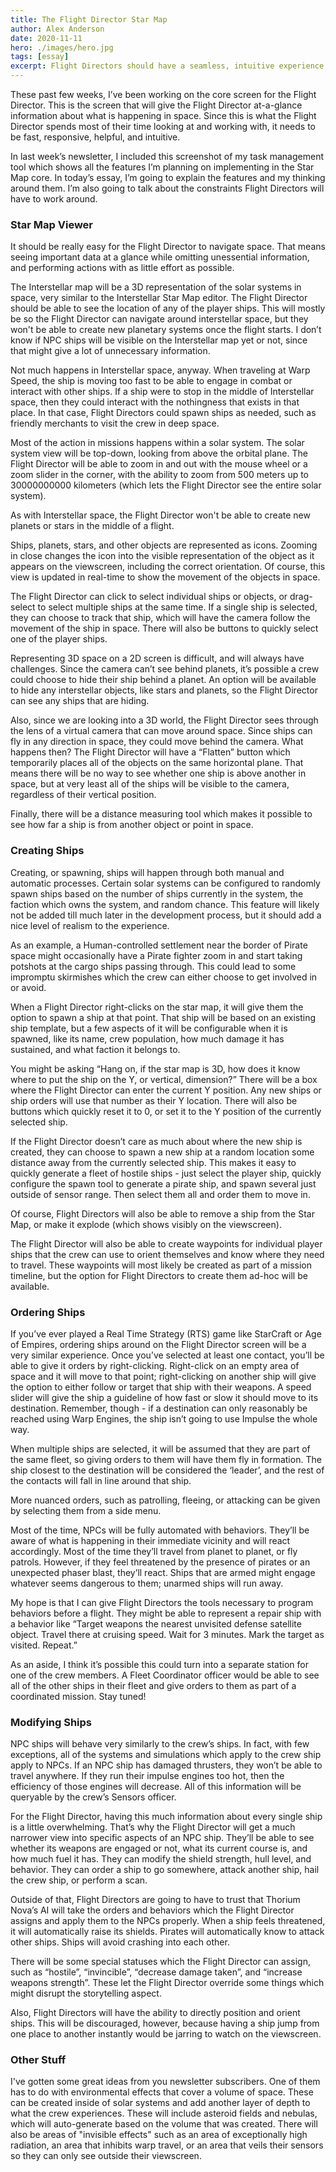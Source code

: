 ```yaml
---
title: The Flight Director Star Map
author: Alex Anderson
date: 2020-11-11
hero: ./images/hero.jpg
tags: [essay]
excerpt: Flight Directors should have a seamless, intuitive experience as they orchestrate ship movements through their star map core.
---
```


These past few weeks, I’ve been working on the core screen for the Flight Director. This is the screen that will give the Flight Director at-a-glance information about what is happening in space. Since this is what the Flight Director spends most of their time looking at and working with, it needs to be fast, responsive, helpful, and intuitive.

In last week’s newsletter, I included this screenshot of my task management tool which shows all the features I’m planning on implementing in the Star Map core. In today’s essay, I’m going to explain the features and my thinking around them. I’m also going to talk about the constraints Flight Directors will have to work around.

### Star Map Viewer

It should be really easy for the Flight Director to navigate space. That means seeing important data at a glance while omitting unessential information, and performing actions with as little effort as possible.

The Interstellar map will be a 3D representation of the solar systems in space, very similar to the Interstellar Star Map editor. The Flight Director should be able to see the location of any of the player ships. This will mostly be so the Flight Director can navigate around interstellar space, but they won't be able to create new planetary systems once the flight starts. I don’t know if NPC ships will be visible on the Interstellar map yet or not, since that might give a lot of unnecessary information.

Not much happens in Interstellar space, anyway. When traveling at Warp Speed, the ship is moving too fast to be able to engage in combat or interact with other ships. If a ship were to stop in the middle of Interstellar space, then they could interact with the nothingness that exists in that place. In that case, Flight Directors could spawn ships as needed, such as friendly merchants to visit the crew in deep space.

Most of the action in missions happens within a solar system. The solar system view will be top-down, looking from above the orbital plane. The Flight Director will be able to zoom in and out with the mouse wheel or a zoom slider in the corner, with the ability to zoom from 500 meters up to 30000000000 kilometers (which lets the Flight Director see the entire solar system).

As with Interstellar space, the Flight Director won't be able to create new planets or stars in the middle of a flight.

Ships, planets, stars, and other objects are represented as icons. Zooming in close changes the icon into the visible representation of the object as it appears on the viewscreen, including the correct orientation. Of course, this view is updated in real-time to show the movement of the objects in space.

The Flight Director can click to select individual ships or objects, or drag-select to select multiple ships at the same time. If a single ship is selected, they can choose to track that ship, which will have the camera follow the movement of the ship in space. There will also be buttons to quickly select one of the player ships.

Representing 3D space on a 2D screen is difficult, and will always have challenges. Since the camera can’t see behind planets, it’s possible a crew could choose to hide their ship behind a planet. An option will be available to hide any interstellar objects, like stars and planets, so the Flight Director can see any ships that are hiding.

Also, since we are looking into a 3D world, the Flight Director sees through the lens of a virtual camera that can move around space. Since ships can fly in any direction in space, they could move behind the camera. What happens then? The Flight Director will have a “Flatten” button which temporarily places all of the objects on the same horizontal plane. That means there will be no way to see whether one ship is above another in space, but at very least all of the ships will be visible to the camera, regardless of their vertical position.

Finally, there will be a distance measuring tool which makes it possible to see how far a ship is from another object or point in space.

### Creating Ships

Creating, or spawning, ships will happen through both manual and automatic processes. Certain solar systems can be configured to randomly spawn ships based on the number of ships currently in the system, the faction which owns the system, and random chance. This feature will likely not be added till much later in the development process, but it should add a nice level of realism to the experience.

As an example, a Human-controlled settlement near the border of Pirate space might occasionally have a Pirate fighter zoom in and start taking potshots at the cargo ships passing through. This could lead to some impromptu skirmishes which the crew can either choose to get involved in or avoid.

When a Flight Director right-clicks on the star map, it will give them the option to spawn a ship at that point. That ship will be based on an existing ship template, but a few aspects of it will be configurable when it is spawned, like its name, crew population, how much damage it has sustained, and what faction it belongs to.

You might be asking “Hang on, if the star map is 3D, how does it know where to put the ship on the Y, or vertical, dimension?” There will be a box where the Flight Director can enter the current Y position. Any new ships or ship orders will use that number as their Y location. There will also be buttons which quickly reset it to 0, or set it to the Y position of the currently selected ship.

If the Flight Director doesn’t care as much about where the new ship is created, they can choose to spawn a new ship at a random location some distance away from the currently selected ship. This makes it easy to quickly generate a fleet of hostile ships - just select the player ship, quickly configure the spawn tool to generate a pirate ship, and spawn several just outside of sensor range. Then select them all and order them to move in.

Of course, Flight Directors will also be able to remove a ship from the Star Map, or make it explode (which shows visibly on the viewscreen).

The Flight Director will also be able to create waypoints for individual player ships that the crew can use to orient themselves and know where they need to travel. These waypoints will most likely be created as part of a mission timeline, but the option for Flight Directors to create them ad-hoc will be available.

### Ordering Ships

If you’ve ever played a Real Time Strategy (RTS) game like StarCraft or Age of Empires, ordering ships around on the Flight Director screen will be a very similar experience. Once you’ve selected at least one contact, you’ll be able to give it orders by right-clicking. Right-click on an empty area of space and it will move to that point; right-clicking on another ship will give the option to either follow or target that ship with their weapons. A speed slider will give the ship a guideline of how fast or slow it should move to its destination. Remember, though - if a destination can only reasonably be reached using Warp Engines, the ship isn’t going to use Impulse the whole way.

When multiple ships are selected, it will be assumed that they are part of the same fleet, so giving orders to them will have them fly in formation. The ship closest to the destination will be considered the ‘leader’, and the rest of the contacts will fall in line around that ship.

More nuanced orders, such as patrolling, fleeing, or attacking can be given by selecting them from a side menu.

Most of the time, NPCs will be fully automated with behaviors. They’ll be aware of what is happening in their immediate vicinity and will react accordingly. Most of the time they’ll travel from planet to planet, or fly patrols. However, if they feel threatened by the presence of pirates or an unexpected phaser blast, they’ll react. Ships that are armed might engage whatever seems dangerous to them; unarmed ships will run away.

My hope is that I can give Flight Directors the tools necessary to program behaviors before a flight. They might be able to represent a repair ship with a behavior like “Target weapons the nearest unvisited defense satellite object. Travel there at cruising speed. Wait for 3 minutes. Mark the target as visited. Repeat.”

As an aside, I think it’s possible this could turn into a separate station for one of the crew members. A Fleet Coordinator officer would be able to see all of the other ships in their fleet and give orders to them as part of a coordinated mission. Stay tuned!

### Modifying Ships

NPC ships will behave very similarly to the crew’s ships. In fact, with few exceptions, all of the systems and simulations which apply to the crew ship apply to NPCs. If an NPC ship has damaged thrusters, they won’t be able to travel anywhere. If they run their impulse engines too hot, then the efficiency of those engines will decrease. All of this information will be queryable by the crew’s Sensors officer.

For the Flight Director, having this much information about every single ship is a little overwhelming. That’s why the Flight Director will get a much narrower view into specific aspects of an NPC ship. They’ll be able to see whether its weapons are engaged or not, what its current course is, and how much fuel it has. They can modify the shield strength, hull level, and behavior. They can order a ship to go somewhere, attack another ship, hail the crew ship, or perform a scan.

Outside of that, Flight Directors are going to have to trust that Thorium Nova’s AI will take the orders and behaviors which the Flight Director assigns and apply them to the NPCs properly. When a ship feels threatened, it will automatically raise its shields. Pirates will automatically know to attack other ships. Ships will avoid crashing into each other.

There will be some special statuses which the Flight Director can assign, such as “hostile”, “invincible”, “decrease damage taken”, and “increase weapons strength”. These let the Flight Director override some things which might disrupt the storytelling aspect.

Also, Flight Directors will have the ability to directly position and orient ships. This will be discouraged, however, because having a ship jump from one place to another instantly would be jarring to watch on the viewscreen.

### Other Stuff

I've gotten some great ideas from you newsletter subscribers. One of them has to do with environmental effects that cover a volume of space. These can be created inside of solar systems and add another layer of depth to what the crew experiences. These will include asteroid fields and nebulas, which will auto-generate based on the volume that was created. There will also be areas of "invisible effects" such as an area of exceptionally high radiation, an area that inhibits warp travel, or an area that veils their sensors so they can only see outside their viewscreen.
